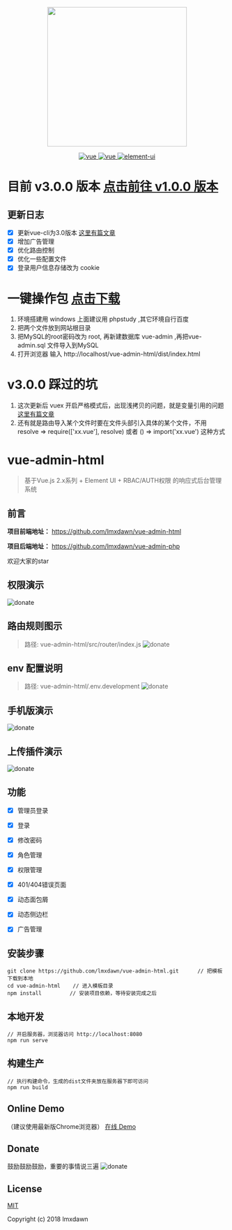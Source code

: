 <p align="center">
  <img width="320" src="https://lmxdawn.github.io/images/lmxdawn.png">
</p>

<p align="center">
  <a href="https://github.com/vuejs/vue">
    <img src="https://img.shields.io/badge/vue-2.5.16-brightgreen.svg" alt="vue">
  </a>
  <a href="https://cli.vuejs.org">
    <img src="https://img.shields.io/badge/vue-cli3.0.0-brightgreen.svg" alt="vue">
  </a>
  <a href="https://github.com/ElemeFE/element">
    <img src="https://img.shields.io/badge/element--ui-2.4.3-brightgreen.svg" alt="element-ui">
  </a>
</p>

# 目前 v3.0.0 版本 <a href="https://github.com/lmxdawn/vue-admin-html/tree/v1.0.0" target="_blank">点击前往 v1.0.0 版本</a>
## 更新日志
- [x] 更新vue-cli为3.0版本 <a href="https://segmentfault.com/a/1190000015133974">这里有篇文章</a>
- [x] 增加广告管理
- [x] 优化路由控制
- [x] 优化一些配置文件
- [x] 登录用户信息存储改为 cookie

# 一键操作包 <a href="https://pan.baidu.com/s/1gBPdt5IdDKhATNka1l1xOg" target="_blank">点击下载</a>

1. 环境搭建用 windows 上面建议用 phpstudy ,其它环境自行百度
2. 把两个文件放到网站根目录
3. 把MySQL的root密码改为 root, 再新建数据库 vue-admin ,再把vue-admin.sql 文件导入到MySQL
4. 打开浏览器 输入 http://localhost/vue-admin-html/dist/index.html


# v3.0.0 踩过的坑
1. 这次更新后 vuex 开启严格模式后，出现浅拷贝的问题，就是变量引用的问题 <a href="https://segmentfault.com/q/1010000010025289/a-1020000015605407" target="_blank">这里有篇文章</a>
2. 还有就是路由导入某个文件时要在文件头部引入具体的某个文件，不用 resolve => require(['xx.vue'], resolve) 或者  () => import('xx.vue') 这种方式


# vue-admin-html

> 基于Vue.js 2.x系列 + Element UI + RBAC/AUTH权限 的响应式后台管理系统

## 前言

**项目前端地址：** https://github.com/lmxdawn/vue-admin-html

**项目后端地址：** https://github.com/lmxdawn/vue-admin-php

欢迎大家的star

## 权限演示
![donate](https://lmxdawn.github.io/images/rule.gif)
## 路由规则图示
>   路径: vue-admin-html/src/router/index.js
![donate](https://lmxdawn.github.io/images/router.png)
## env 配置说明
>   路径: vue-admin-html/.env.development
![donate](https://lmxdawn.github.io/images/env.png)
## 手机版演示
![donate](https://lmxdawn.github.io/images/phone.gif)
## 上传插件演示
![donate](https://lmxdawn.github.io/images/upload.gif)


## 功能 ##
- [x] 管理员登录
- [x] 登录
- [x] 修改密码
- [x] 角色管理
- [x] 权限管理
- [x] 401/404错误页面
- [x] 动态面包屑
- [x] 动态侧边栏
- [x] 广告管理


## 安装步骤 ##

	git clone https://github.com/lmxdawn/vue-admin-html.git      // 把模板下载到本地
	cd vue-admin-html    // 进入模板目录
	npm install         // 安装项目依赖，等待安装完成之后

## 本地开发 ##

	// 开启服务器，浏览器访问 http://localhost:8080
	npm run serve

## 构建生产 ##

	// 执行构建命令，生成的dist文件夹放在服务器下即可访问
	npm run build
	
## Online Demo
 （建议使用最新版Chrome浏览器）
[在线 Demo](https://lmxdawn.github.io/vue-admin)

## Donate
鼓励鼓励鼓励，重要的事情说三遍 
![donate](https://lmxdawn.github.io/images/pay.png)


## License

[MIT](https://github.com/lmxdawn/vue-admin-html/blob/master/LICENSE)

Copyright (c) 2018 lmxdawn

